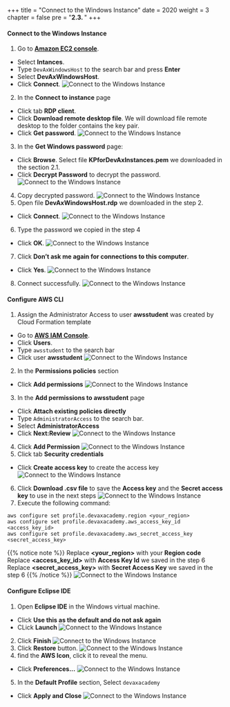 +++
title = "Connect to the Windows Instance"
date = 2020
weight = 3
chapter = false
pre = "<b>2.3. </b>"
+++
#### Connect to the Windows Instance
1. Go to [**Amazon EC2 console**](https://console.aws.amazon.com/ec2/).
* Select **Intances**.
* Type ```DevAxWindowsHost``` to the search bar and press **Enter**
* Select **DevAxWindowsHost**.
* Click **Connect**.
![Connect to the Windows Instance](/images/2-prepare/2.3-connectvirtualmachine/connectvirtualmachine-001.png?featherlight=false&width=90pc)
2. In the **Connect to instance** page
* Click tab **RDP client**.
* Click **Download remote desktop file**. We will download file remote desktop to the folder contains the key pair.
* Click **Get password**.
![Connect to the Windows Instance](/images/2-prepare/2.3-connectvirtualmachine/connectvirtualmachine-002.png?featherlight=false&width=90pc)
3. In the **Get Windows password** page:
* Click **Browse**. Select file **KPforDevAxInstances.pem** we downloaded in the section 2.1.
* Click **Decrypt Password** to decrypt the password. 
![Connect to the Windows Instance](/images/2-prepare/2.3-connectvirtualmachine/connectvirtualmachine-003.png?featherlight=false&width=90pc)
4. Copy decrypted password.
![Connect to the Windows Instance](/images/2-prepare/2.3-connectvirtualmachine/connectvirtualmachine-004.png?featherlight=false&width=90pc)
5. Open file **DevAxWindowsHost.rdp** we downloaded in the step 2.
* Click **Connect**.
![Connect to the Windows Instance](/images/2-prepare/2.3-connectvirtualmachine/connectvirtualmachine-005.png?featherlight=false&width=30pc)
6. Type the password we copied in the step 4
* Click **OK**.
![Connect to the Windows Instance](/images/2-prepare/2.3-connectvirtualmachine/connectvirtualmachine-006.png?featherlight=false&width=30pc)
7. Click **Don’t ask me again for connections to this computer**.
* Click **Yes**.
![Connect to the Windows Instance](/images/2-prepare/2.3-connectvirtualmachine/connectvirtualmachine-007.png?featherlight=false&width=20pc)
8. Connect successfully. 
![Connect to the Windows Instance](/images/2-prepare/2.3-connectvirtualmachine/connectvirtualmachine-008.png?featherlight=false&width=90pc)

#### Configure AWS CLI
1. Assign the Administrator Access to user **awsstudent** was created by Cloud Formation template
* Go to [**AWS IAM Console**](https://console.aws.amazon.com/iamv2/).
* Click **Users**.
* Type ```awsstudent``` to the search bar
* Click user **awsstudent**
![Connect to the Windows Instance](/images/2-prepare/2.3-connectvirtualmachine/connectvirtualmachine-009.png?featherlight=false&width=90pc)
2. In the **Permissions policies** section
* Click **Add permissions**
![Connect to the Windows Instance](/images/2-prepare/2.3-connectvirtualmachine/connectvirtualmachine-010.png?featherlight=false&width=90pc)
3. In the **Add permissions to awsstudent** page
* Click **Attach existing policies directly**
* Type ```AdministratorAccess``` to the search bar.
* Select **AdministratorAccess**
* Click **Next:Review**
![Connect to the Windows Instance](/images/2-prepare/2.3-connectvirtualmachine/connectvirtualmachine-011.png?featherlight=false&width=90pc)
4. Click **Add Permission**
![Connect to the Windows Instance](/images/2-prepare/2.3-connectvirtualmachine/connectvirtualmachine-012.png?featherlight=false&width=90pc)
5. Click tab **Security credentials**
* Click **Create access key** to create the access key
![Connect to the Windows Instance](/images/2-prepare/2.3-connectvirtualmachine/connectvirtualmachine-013.png?featherlight=false&width=90pc)
6. Click **Download .csv file** to save the **Access key** and the **Secret access key** to use in the next steps
![Connect to the Windows Instance](/images/2-prepare/2.3-connectvirtualmachine/connectvirtualmachine-014.png?featherlight=false&width=90pc)
7. Execute the following command:
```
aws configure set profile.devaxacademy.region <your_region>
aws configure set profile.devaxacademy.aws_access_key_id <access_key_id>
aws configure set profile.devaxacademy.aws_secret_access_key <secret_access_key>
```
{{% notice note %}} 
Replace **<your_region>** with your **Region code** \
Replace **<access_key_id>** with **Access Key Id** we saved in the step 6\
Replace **<secret_access_key>** with **Secret Access Key** we saved in the step 6
{{% /notice %}}
![Connect to the Windows Instance](/images/2-prepare/2.3-connectvirtualmachine/connectvirtualmachine-015.png?featherlight=false&width=60pc)

#### Configure Eclipse IDE
1. Open **Eclipse IDE** in the Windows virtual machine.
* Click **Use this as the default and do not ask again**
* CLick **Launch**
![Connect to the Windows Instance](/images/2-prepare/2.3-connectvirtualmachine/connectvirtualmachine-016.png?featherlight=false&width=50pc)
2. Click **Finish**
![Connect to the Windows Instance](/images/2-prepare/2.3-connectvirtualmachine/connectvirtualmachine-017.png?featherlight=false&width=60pc)
3. Click **Restore** button. 
![Connect to the Windows Instance](/images/2-prepare/2.3-connectvirtualmachine/connectvirtualmachine-018.png?featherlight=false&width=90pc)
4. find the **AWS Icon**, click it to reveal the menu.
* Click **Preferences...**
![Connect to the Windows Instance](/images/2-prepare/2.3-connectvirtualmachine/connectvirtualmachine-019.png?featherlight=false&width=90pc)
5. In the **Default Profile** section, Select ```devaxacademy```
* Click **Apply and Close**
![Connect to the Windows Instance](/images/2-prepare/2.3-connectvirtualmachine/connectvirtualmachine-020.png?featherlight=false&width=90pc)